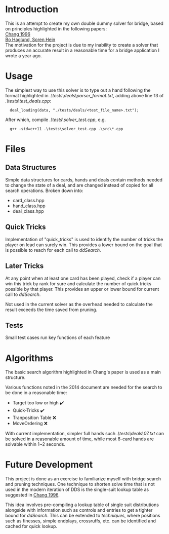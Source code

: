 # Introduction
This is an attempt to create my own double dummy solver for bridge, based on principles highlighted in the following papers:\
[Chang 1996](https://pdfs.semanticscholar.org/eed7/025c0ab6e5f693dff53ed7cf2605aa10d768.pdf "Building a Fast Double-Dummy Bridge Solver")\
[Bo Haglund, Soren Hein](http://privat.bahnhof.se/wb758135/bridge/Alg-dds_x.pdf "Search Algorithms for a Bridge Double Dummy Solver")\
The motivation for the project is due to my inability to create a solver that produces an accurate result in a reasonable time for a bridge application I wrote a year ago. 

# Usage
The simplest way to use this solver is to type out a hand following the format highlighted in *.\tests\deals\parser_format.txt*, adding above line 13 of *.\tests\test_deals.cpp*:
```
  deal_loading(data, "./tests/deals/<test_file_name>.txt");
```
After which, compile *.\tests\solver_test.cpp*, e.g.
```
  g++ -std=c++11 .\tests\solver_test.cpp .\src\*.cpp
```

# Files
## Data Structures
Simple data structures for cards, hands and deals contain methods needed to change the state of a deal, and are changed instead of copied for all search operations. Broken down into:
* card_class.hpp
* hand_class.hpp
* deal_class.hpp 

## Quick Tricks
Implementation of "quick_tricks" is used to identify the number of tricks the player on lead can surely win. This provides a lower bound on the goal that is possible to reach for each call to *ddSearch*.

## Later Tricks
At any point when at least one card has been played, check if a player can win this trick by rank for sure and calculate the number of quick tricks possible by that player. This provides an upper or lower bound for current call to *ddSearch*.

Not used in the current solver as the overhead needed to calculate the result exceeds the time saved from pruning.

## Tests
Small test cases run key functions of each feature

# Algorithms
The basic search algorithm highlighted in Chang's paper is used as a main structure.

Various functions noted in the 2014 document are needed for the search to be done in a reasonable time:
* Target too low or high :heavy_check_mark:
* Quick-Tricks :heavy_check_mark:
* Tranposition Table :x:
* MoveOrdering :x:

With current implementation, simpler full hands such *.\tests\deals\07.txt* can be solved in a reasonable amount of time, while most 8-card hands are solvable within 1~2 seconds.

# Future Development
This project is done as an exercise to familiarize myself with bridge search and pruning techniques. One technique to shorten solve time that is not used in the modern iteration of DDS is the single-suit lookup table as suggested in [Chang 1996](https://pdfs.semanticscholar.org/eed7/025c0ab6e5f693dff53ed7cf2605aa10d768.pdf "Building a Fast Double-Dummy Bridge Solver").

This idea involves pre-compiling a lookup table of single suit distributions alongside with information such as controls and entries to get a tighter bound for *ddSearch*. This can be extended to *techniques*, where positions such as finesses, simple endplays, crossruffs, etc. can be identified and cached for quick lookup.